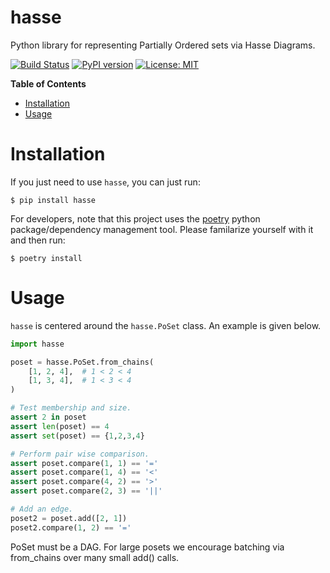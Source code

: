 # hasse
Python library for representing Partially Ordered sets via Hasse Diagrams.

[![Build Status](https://cloud.drone.io/api/badges/mvcisback/hasse/status.svg)](https://cloud.drone.io/mvcisback/hasse)
[![PyPI version](https://badge.fury.io/py/hasse.svg)](https://badge.fury.io/py/hasse)
[![License: MIT](https://img.shields.io/badge/License-MIT-yellow.svg)](https://opensource.org/licenses/MIT)

**Table of Contents**

- [Installation](#installation)
- [Usage](#usage)

# Installation

If you just need to use `hasse`, you can just run:

`$ pip install hasse`

For developers, note that this project uses the
[poetry](https://poetry.eustace.io/) python package/dependency
management tool. Please familarize yourself with it and then
run:

`$ poetry install`

# Usage

`hasse` is centered around the `hasse.PoSet` class.  An example is
given below.

```python
import hasse

poset = hasse.PoSet.from_chains(
    [1, 2, 4],  # 1 < 2 < 4
    [1, 3, 4],  # 1 < 3 < 4
)

# Test membership and size.
assert 2 in poset
assert len(poset) == 4
assert set(poset) == {1,2,3,4}

# Perform pair wise comparison.
assert poset.compare(1, 1) == '='
assert poset.compare(1, 4) == '<'
assert poset.compare(4, 2) == '>'
assert poset.compare(2, 3) == '||'

# Add an edge.
poset2 = poset.add([2, 1])
poset2.compare(1, 2) == '='
```
PoSet must be a DAG.  For large posets we encourage batching via from_chains over many small add() calls.
